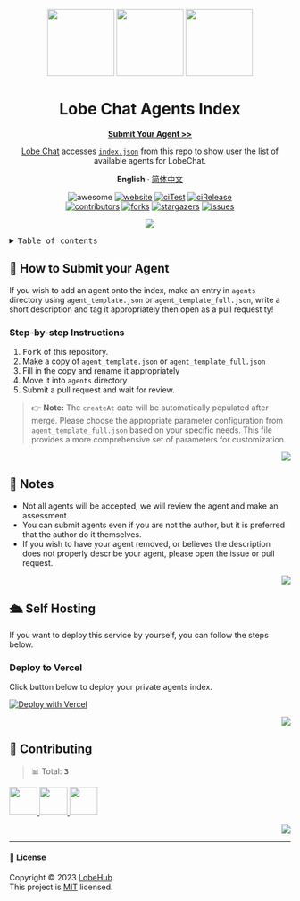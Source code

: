 <a name="readme-top"></a>

<div align="center">

<img height="120" src="https://registry.npmmirror.com/@lobehub/assets-emoji/1.3.0/files/assets/robot.webp">
<img height="120" src="https://gw.alipayobjects.com/zos/kitchen/qJ3l3EPsdW/split.svg">
<img height="120" src="https://registry.npmmirror.com/@lobehub/assets-emoji/1.3.0/files/assets/convenience-store.webp">

<h1>Lobe Chat Agents Index</h1>

[**Submit Your Agent >>**](https://github.com/lobehub/lobe-chat-agents/pulls)

[Lobe Chat](https://github.com/lobehub/lobe-chat) accesses [`index.json`][website-url] from this repo to show user the list of available agents for LobeChat.

**English** · [简体中文](./README-zh_CN.md)

<!-- SHIELD GROUP -->

![awesome](https://cdn.rawgit.com/sindresorhus/awesome/d7305f38d29fed78fa85652e3a63e154dd8e8829/media/badge.svg)
[![website][website-shield]][website-url]
[![ciTest][ci-test-shield]][ci-test-url]
[![ciRelease][ci-release-shield]][ci-release-url] <br/>
[![contributors][contributors-shield]][contributors-url]
[![forks][forks-shield]][forks-url]
[![stargazers][stargazers-shield]][stargazers-url]
[![issues][issues-shield]][issues-url]

![](https://raw.githubusercontent.com/andreasbm/readme/master/assets/lines/rainbow.png)

</div>

<details>
<summary><kbd>Table of contents</kbd></summary>

#### TOC

- [🚀 How to Submit your Plugin](#-how-to-submit-your-plugin)

  - [Step-by-step Instructions](#step-by-step-instructions)

- [👀 Notes](#-notes)

- [🛳 Self Hosting](#-self-hosting)

  - [Deploy to Vercel](#deploy-to-vercel)

- [🤝 Contributing](#-contributing)

####

</details>

## 🚀 How to Submit your Agent

If you wish to add an agent onto the index, make an entry in `agents` directory using `agent_template.json` or `agent_template_full.json`, write a short description and tag it appropriately then open as a pull request ty!

### Step-by-step Instructions

1. <kbd>Fork</kbd> of this repository.
2. Make a copy of `agent_template.json` or `agent_template_full.json`
3. Fill in the copy and rename it appropriately
4. Move it into `agents` directory
5. Submit a pull request and wait for review.

> 👉 **Note:** The `createAt` date will be automatically populated after merge. Please choose the appropriate parameter configuration from `agent_template_full.json` based on your specific needs. This file provides a more comprehensive set of parameters for customization.

<div align="right">

[![][back-to-top]](#readme-top)

</div>

## 👀 Notes

- Not all agents will be accepted, we will review the agent and make an assessment.
- You can submit agents even if you are not the author, but it is preferred that the author do it themselves.
- If you wish to have your agent removed, or believes the description does not properly describe your agent, please open the issue or pull request.

<div align="right">

[![][back-to-top]](#readme-top)

</div>

## 🛳 Self Hosting

If you want to deploy this service by yourself, you can follow the steps below.

### Deploy to Vercel

Click button below to deploy your private agents index.

[![Deploy with Vercel][deploy-shield]][deploy-url]

<div align="right">

[![][back-to-top]](#readme-top)

</div>

## 🤝 Contributing

<!-- CONTRIBUTION GROUP -->

> 📊 Total: <kbd>**3**</kbd>

<a href="https://github.com/canisminor1990" title="canisminor1990">
  <img src="https://avatars.githubusercontent.com/u/17870709?v=4" width="50" />
</a>
<a href="https://github.com/lobehubbot" title="lobehubbot">
  <img src="https://avatars.githubusercontent.com/u/134299653?v=4" width="50" />
</a>
<a href="https://github.com/actions-user" title="actions-user">
  <img src="https://avatars.githubusercontent.com/u/65916846?v=4" width="50" />
</a>

<!-- CONTRIBUTION END -->

<div align="right">

[![][back-to-top]](#readme-top)

</div>

---

#### 📝 License

Copyright © 2023 [LobeHub][profile-url]. <br />
This project is [MIT](./LICENSE) licensed.

<!-- PLUGIN GROUP -->

[website-shield]: https://img.shields.io/website?down_message=offline&label=🤯%20chat-agents.lobehub.com&up_message=online&url=https%3A%2F%2Fchat-agents.lobehub.com&style=flat
[website-url]: https://chat-agents.lobehub.com

<!-- LINK GROUP -->

[profile-url]: https://github.com/lobehub
[deploy-shield]: https://vercel.com/button
[deploy-url]: https://vercel.com/new/clone?repository-url=https%3A%2F%2Fgithub.com%2Flobehub%2Flobe-chat-agents&project-name=lobe-chat-agents&repository-name=lobe-chat-agents

<!-- SHIELD LINK GROUP -->

[back-to-top]: https://img.shields.io/badge/-BACK_TO_TOP-151515?style=flat-square

<!-- ciTest -->

[ci-test-shield]: https://github.com/lobehub/lobe-chat-agents/actions/workflows/test.yml/badge.svg
[ci-test-url]: https://github.com/lobehub/lobe-chat-agents/actions/workflows/test.yml

<!-- ciRelease -->

[ci-release-shield]: https://github.com/lobehub/lobe-chat-agents/actions/workflows/release.yml/badge.svg
[ci-release-url]: https://github.com/lobehub/lobe-chat-agents/actions/workflows/release.yml

<!-- contributors -->

[contributors-shield]: https://img.shields.io/github/contributors/lobehub/lobe-chat-agents.svg?style=flat
[contributors-url]: https://github.com/lobehub/lobe-chat-agents/graphs/contributors

<!-- forks -->

[forks-shield]: https://img.shields.io/github/forks/lobehub/lobe-chat-agents.svg?style=flat
[forks-url]: https://github.com/lobehub/lobe-chat-agents/network/members

<!-- stargazers -->

[stargazers-shield]: https://img.shields.io/github/stars/lobehub/lobe-chat-agents.svg?style=flat
[stargazers-url]: https://github.com/lobehub/lobe-chat-agents/stargazers

<!-- issues -->

[issues-shield]: https://img.shields.io/github/issues/lobehub/lobe-chat-agents.svg?style=flat
[issues-url]: https://github.com/lobehub/lobe-chat-agents/issues/new/choose
